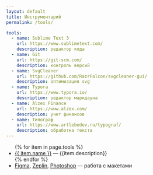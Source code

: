 ```yaml
---
layout: default
title: Инструментарий
permalink: /tools/

tools:
  - name: Sublime Text 3
    url: https://www.sublimetext.com/
    description: редактор кода
  - name: Git
    url: https://git-scm.com/
    description: контроль версий
  - name: SvgCleaner
    url: https://github.com/RazrFalcon/svgcleaner-gui/
    description: оптимизация svg
  - name: Typora
    url: https://www.typora.io/
    description: редактор маркдауна
  - name: Alzex Finance
    url: https://www.alzex.com/
    description: учет финансов
  - name: Типограф
    url: https://www.artlebedev.ru/typograf/
    description: обработка текста
---
```


<ul class="page-list mt-0">
    {% for item in page.tools %}
    <li class="page-list__item">
        <a href="{{ item.url }}" target="_blank">{{ item.name }}</a>&nbsp;&mdash; {{item.description}}
    </li>
    {% endfor %}
    <li class="page-list__item">
        <a href="https://www.figma.com/" target="_blank">Figma</a>, <a href="https://zeplin.io/" target="_blank">Zeplin</a>, <a href="https://www.adobe.com/ru/products/photoshop.html" target="_blank">Photoshop</a>&nbsp;&mdash; работа с&nbsp;макетами
    </li>
</ul>